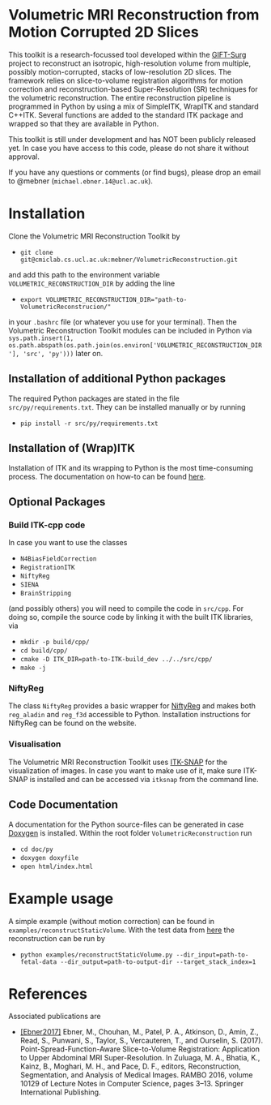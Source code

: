 # Volumetric MRI Reconstruction from Motion Corrupted 2D Slices

This toolkit is a research-focussed tool developed within the [GIFT-Surg](http://www.gift-surg.ac.uk/) project to reconstruct an isotropic, high-resolution volume from multiple, possibly motion-corrupted, stacks of low-resolution 2D slices. The framework relies on slice-to-volume registration algorithms for motion correction and reconstruction-based Super-Resolution (SR) techniques for the volumetric reconstruction. 
The entire reconstruction pipeline is programmed in Python by using a mix of SimpleITK, WrapITK and standard C++ITK. Several functions are added to the
standard ITK package and wrapped so that they are available in Python.

This toolkit is still under development and has NOT been publicly released yet. In case you have access to this code, please do not share it without approval.

If you have any questions or comments (or find bugs), please drop an email to @mebner (`michael.ebner.14@ucl.ac.uk`).


# Installation
Clone the Volumetric MRI Reconstruction Toolkit by
* `git clone git@cmiclab.cs.ucl.ac.uk:mebner/VolumetricReconstruction.git`

and add this path to the environment variable `VOLUMETRIC_RECONSTRUCTION_DIR` 
by adding the line
* `export VOLUMETRIC_RECONSTRUCTION_DIR="path-to-VolumetricReconstrucion/"`

in your `.bashrc` file (or whatever you use for your terminal). Then the 
Volumetric Reconstruction Toolkit modules 
can be included in Python via `sys.path.insert(1, os.path.abspath(os.path.join(os.environ['VOLUMETRIC_RECONSTRUCTION_DIR'], 'src', 'py')))` later on.

## Installation of additional Python packages
The required Python packages are stated in the file `src/py/requirements.txt`. They can be installed manually or by running
* `pip install -r src/py/requirements.txt`

## Installation of (Wrap)ITK
Installation of ITK and its wrapping to Python is the most time-consuming process. The documentation on how-to can be found [here](https://cmiclab.cs.ucl.ac.uk/mebner/ITK/wikis/home).

## Optional Packages

### Build ITK-cpp code
In case you want to use the classes
* `N4BiasFieldCorrection`
* `RegistrationITK`
* `NiftyReg`
* `SIENA`
* `BrainStripping`

(and possibly others) you will need to compile the code in `src/cpp`. For doing so, compile the source code by linking it with the built ITK libraries, via
* `mkdir -p build/cpp/`
* `cd build/cpp/`
* `cmake -D ITK_DIR=path-to-ITK-build_dev ../../src/cpp/`
* `make -j`

### NiftyReg
The class `NiftyReg` provides a basic wrapper for [NiftyReg](http://cmictig.cs.ucl.ac.uk/wiki/index.php/NiftyReg) and makes both `reg_aladin` and `reg_f3d` accessible to Python. Installation instructions for NiftyReg can be found on the website.

### Visualisation
The Volumetric MRI Reconstruction Toolkit uses [ITK-SNAP](http://www.itksnap.org/pmwiki/pmwiki.php) for the visualization of images. In case you want to make use of it, make sure ITK-SNAP is installed and can be accessed via `itksnap` from the command line.

## Code Documentation
A documentation for the Python source-files can be generated in case [Doxygen](http://www.doxygen.org) is installed. Within the root folder `VolumetricReconstruction` run
* `cd doc/py`
* `doxygen doxyfile`
* `open html/index.html`


# Example usage
A simple example (without motion correction) can be found in `examples/reconstructStaticVolume`. With the test data from [here](https://www.dropbox.com/sh/je6luff8y8d692e/AABx798T_PyaIXXsh0pq7rVca?dl=0) the reconstruction can be run by
* `python examples/reconstructStaticVolume.py --dir_input=path-to-fetal-data --dir_output=path-to-output-dir --target_stack_index=1`


# References
Associated publications are 
* [[Ebner2017]](https://link.springer.com/chapter/10.1007%2F978-3-319-52280-7_1) Ebner, M., Chouhan, M., Patel, P. A., Atkinson, D., Amin, Z., Read, S., Punwani, S., Taylor, S., Vercauteren, T., and Ourselin, S. (2017). Point-Spread-Function-Aware Slice-to-Volume Registration: Application to Upper Abdominal MRI Super-Resolution. In Zuluaga, M. A., Bhatia, K., Kainz, B., Moghari, M. H., and Pace, D. F., editors, Reconstruction, Segmentation, and Analysis of Medical Images. RAMBO 2016, volume 10129 of Lecture Notes in Computer Science, pages 3–13. Springer International Publishing.
